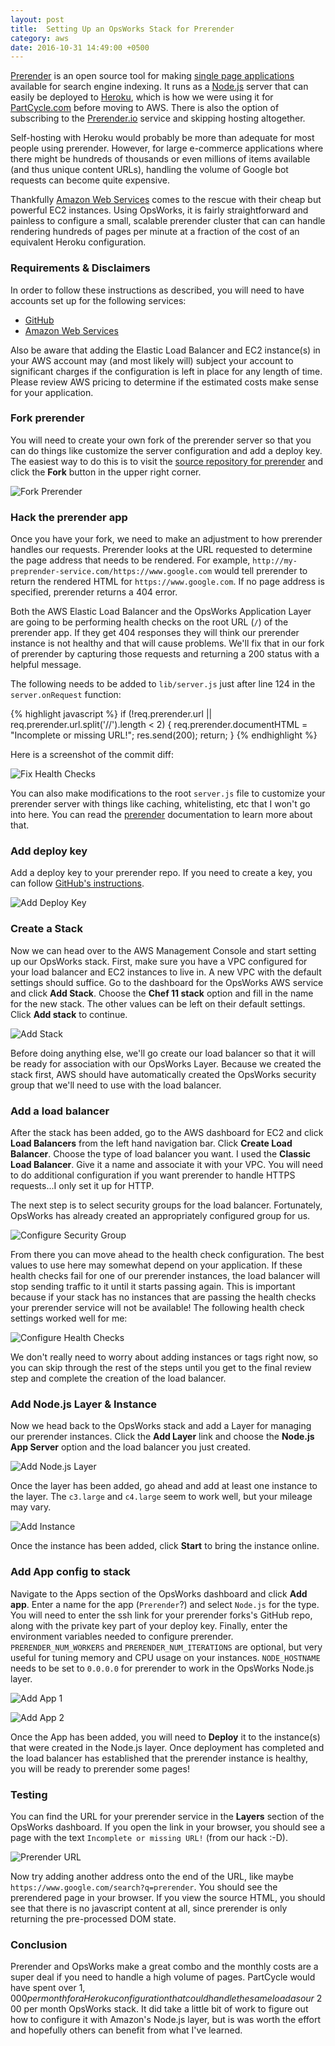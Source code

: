 ```yaml
---
layout: post
title:  Setting Up an OpsWorks Stack for Prerender
category: aws
date: 2016-10-31 14:49:00 +0500
---
```

[Prerender][prerender] is an open source tool for making [single page applications][spa] available for search engine indexing. It runs as a [Node.js][node.js] server that can easily be deployed to [Heroku][heroku], which is how we were using it for [PartCycle.com][partcycle] before moving to AWS. There is also the option of subscribing to the [Prerender.io][prerender.io] service and skipping hosting altogether.

Self-hosting with Heroku would probably be more than adequate for most people using prerender. However, for large e-commerce applications where there might be hundreds of thousands or even millions of items available (and thus unique content URLs), handling the volume of Google bot requests can become quite expensive.

Thankfully [Amazon Web Services][aws] comes to the rescue with their cheap but powerful EC2 instances. Using OpsWorks, it is fairly straightforward and painless to configure a small, scalable prerender cluster that can can handle rendering hundreds of pages per minute at a fraction of the cost of an equivalent Heroku configuration.

[prerender]: https://github.com/prerender/prerender
[spa]: https://en.wikipedia.org/wiki/Single-page_application
[node.js]: https://nodejs.org
[heroku]: https://www.heroku.com/home
[partcycle]: https://www.partcycle.com
[prerender.io]: https://prerender.io
[aws]: https://aws.amazon.com

<!--description-->

### Requirements & Disclaimers

In order to follow these instructions as described, you will need to have accounts set up for the following services:

* [GitHub][github]
* [Amazon Web Services][aws]

Also be aware that adding the Elastic Load Balancer and EC2 instance(s) in your AWS account may (and most likely will) subject your account to significant charges if the configuration is left in place for any length of time. Please review AWS pricing to determine if the estimated costs make sense for your application.

[github]: https://github.com/

### Fork prerender

You will need to create your own fork of the prerender server so that you can do things like customize the server configuration and add a deploy key. The easiest way to do this is to visit the [source repository for prerender][prerender] and click the **Fork** button in the upper right corner.


![Fork Prerender]({{site.baseurl}}/assets/img/prerender-opsworks/fork-prerender.jpg)

### Hack the prerender app

Once you have your fork, we need to make an adjustment to how prerender handles our requests. Prerender looks at the URL requested to determine the page address that needs to be rendered. For example, `http://my-preprender-service.com/https://www.google.com` would tell prerender to return the rendered HTML for `https://www.google.com`. If no page address is specified, prerender returns a 404 error.

Both the AWS Elastic Load Balancer and the OpsWorks Application Layer are going to be performing health checks on the root URL (`/`) of the prerender app. If they get 404 responses they will think our prerender instance is not healthy and that will cause problems. We'll fix that in our fork of prerender by capturing those requests and returning a 200 status with a helpful message.

The following needs to be added to `lib/server.js` just after line 124 in the `server.onRequest` function:

{% highlight javascript %}
if (!req.prerender.url || req.prerender.url.split('//').length < 2) {
  req.prerender.documentHTML = "Incomplete or missing URL!";
  res.send(200);
  return;
}
{% endhighlight %}

Here is a screenshot of the commit diff:

![Fix Health Checks]({{site.baseurl}}/assets/img/prerender-opsworks/fix-health-checks.jpg)

You can also make modifications to the root `server.js` file to customize your prerender server with things like caching, whitelisting, etc that I won't go into here. You can read the [prerender][prerender] documentation to learn more about that.

### Add deploy key

Add a deploy key to your prerender repo. If you need to create a key, you can follow [GitHub's instructions][create-new-ssh-key].

![Add Deploy Key]({{site.baseurl}}/assets/img/prerender-opsworks/deploy-key-2.jpg)

[create-new-ssh-key]: https://help.github.com/articles/generating-a-new-ssh-key-and-adding-it-to-the-ssh-agent/

### Create a Stack

Now we can head over to the AWS Management Console and start setting up our OpsWorks stack. First, make sure you have a VPC configured for your load balancer and EC2 instances to live in. A new VPC with the default settings should suffice. Go to the dashboard for the OpsWorks AWS service and click **Add Stack**. Choose the **Chef 11 stack** option and fill in the name for the new stack. The other values can be left on their default settings. Click **Add stack** to continue.

![Add Stack]({{site.baseurl}}/assets/img/prerender-opsworks/add-stack-2.jpg)

Before doing anything else, we'll go create our load balancer so that it will be ready for association with our OpsWorks Layer. Because we created the stack first, AWS should have automatically created the OpsWorks security group that we'll need to use with the load balancer.

### Add a load balancer

After the stack has been added, go to the AWS dashboard for EC2 and click **Load Balancers** from the left hand navigation bar. Click **Create Load Balancer**. Choose the type of load balancer you want. I used the **Classic Load Balancer**. Give it a name and associate it with your VPC. You will need to do additional configuration if you want prerender to handle HTTPS requests...I only set it up for HTTP.

The next step is to select security groups for the load balancer. Fortunately, OpsWorks has already created an appropriately configured group for us.

![Configure Security Group]({{site.baseurl}}/assets/img/prerender-opsworks/add-lb-3.jpg)

From there you can move ahead to the health check configuration. The best values to use here may somewhat depend on your application. If these health checks fail for one of our prerender instances, the load balancer will stop sending traffic to it until it starts passing again. This is important because if your stack has no instances that are passing the health checks your prerender service will not be available! The following health check settings worked well for me:

![Configure Health Checks]({{site.baseurl}}/assets/img/prerender-opsworks/add-lb-5.jpg)

We don't really need to worry about adding instances or tags right now, so you can skip through the rest of the steps until you get to the final review step and complete the creation of the load balancer.

### Add Node.js Layer & Instance

Now we head back to the OpsWorks stack and add a Layer for managing our prerender instances. Click the **Add Layer** link and choose the **Node.js App Server** option and the load balancer you just created.

![Add Node.js Layer]({{site.baseurl}}/assets/img/prerender-opsworks/add-layer-1.jpg)

Once the layer has been added, go ahead and add at least one instance to the layer. The `c3.large` and `c4.large` seem to work well, but your mileage may vary.

![Add Instance]({{site.baseurl}}/assets/img/prerender-opsworks/add-instance-1.jpg)

Once the instance has been added, click **Start** to bring the instance online.

### Add App config to stack

Navigate to the Apps section of the OpsWorks dashboard and click **Add app**. Enter a name for the app (`Prerender`?) and select `Node.js` for the type. You will need to enter the ssh link for your prerender forks's GitHub repo, along with the private key part of your deploy key. Finally, enter the environment variables needed to configure prerender. `PRERENDER_NUM_WORKERS` and `PRERENDER_NUM_ITERATIONS` are optional, but very useful for tuning memory and CPU usage on your instances. `NODE_HOSTNAME` needs to be set to `0.0.0.0` for prerender to work in the OpsWorks Node.js layer.

![Add App 1]({{site.baseurl}}/assets/img/prerender-opsworks/add-app-2.jpg)

![Add App 2]({{site.baseurl}}/assets/img/prerender-opsworks/add-app-3.jpg)

Once the App has been added, you will need to **Deploy** it to the instance(s) that were created in the Node.js layer. Once deployment has completed and the load balancer has established that the prerender instance is healthy, you will be ready to prerender some pages!

### Testing

You can find the URL for your prerender service in the **Layers** section of the OpsWorks dashboard. If you open the link in your browser, you should see a page with the text `Incomplete or missing URL!` (from our hack :-D).

![Prerender URL]({{site.baseurl}}/assets/img/prerender-opsworks/testing-0.jpg)

Now try adding another address onto the end of the URL, like maybe `https://www.google.com/search?q=prerender`. You should see the prerendered page in your browser. If you view the source HTML, you should see that there is no javascript content at all, since prerender is only returning the pre-processed DOM state.

### Conclusion

Prerender and OpsWorks make a great combo and the monthly costs are a super deal if you need to handle a high volume of pages. PartCycle would have spent over $1,000 per month for a Heroku configuration that could handle the same load as our ~$200 per month OpsWorks stack. It did take a little bit of work to figure out how to configure it with Amazon's Node.js layer, but is was worth the effort and hopefully others can benefit from what I've learned.
